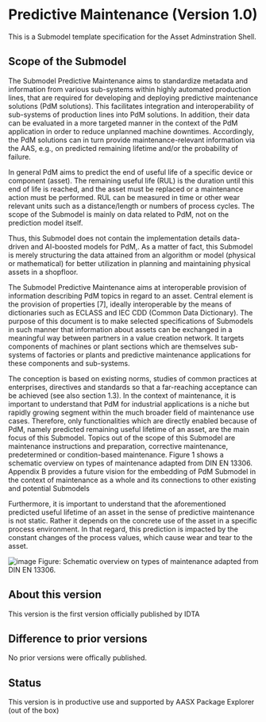 
# Predictive Maintenance (Version 1.0) 

This is a Submodel template specification for the Asset Adminstration Shell.

## Scope of the Submodel 
The Submodel Predictive Maintenance aims to standardize metadata and information from various sub-systems within highly automated production lines, that are required for developing and deploying predictive maintenance solutions (PdM solutions). This facilitates integration and interoperability of sub-systems of production lines into PdM solutions. In addition, their data can be evaluated in a more targeted manner in the context of the PdM application in order to reduce unplanned machine downtimes. Accordingly, the PdM solutions can in turn provide maintenance-relevant information via the AAS, e.g., on predicted remaining lifetime and/or the probability of failure.

In general PdM aims to predict the end of useful life of a specific device or component (asset). The remaining useful life (RUL) is the duration until this end of life is reached, and the asset must be replaced or a maintenance action must be performed. RUL can be measured in time or other wear relevant units such as a distance/length or numbers of process cycles. The scope of the Submodel is mainly on data related to PdM, not on the prediction model itself.

Thus, this Submodel does not contain the implementation details data-driven and AI-boosted models for PdM,. As a matter of fact, this Submodel is merely structuring the data attained from an algorithm or model (physical or mathematical) for better utilization in planning and maintaining physical assets in a shopfloor.

The Submodel Predictive Maintenance aims at interoperable provision of information describing PdM topics in regard to an asset. Central element is the provision of properties [7], ideally interoperable by the means of dictionaries such as ECLASS and IEC CDD (Common Data Dictionary). The purpose of this document is to make selected specifications of Submodels in such manner that information about assets can be exchanged in a meaningful way between partners in a value creation network. It targets components of machines or plant sections which are themselves sub-systems of factories or plants and predictive maintenance applications for these components and sub-systems.

The conception is based on existing norms, studies of common practices at enterprises, directives and standards so that a far-reaching acceptance can be achieved (see also section 1.3).
In the context of maintenance, it is important to understand that PdM for industrial applications is a niche but rapidly growing segment within the much broader field of maintenance use cases. Therefore, only functionalities which are directly enabled because of PdM, namely predicted remaining useful lifetime of an asset, are the main focus of this Submodel. Topics out of the scope of this Submodel are maintenance instructions and preparation, corrective maintenance, predetermined or condition-based maintenance. Figure 1 shows a schematic overview on types of maintenance adapted from DIN EN 13306. Appendix B provides a future vision for the embedding of PdM Submodel in the context of maintenance as a whole and its connections to other existing and potential Submodels

Furthermore, it is important to understand that the aforementioned predicted useful lifetime of an asset in the sense of predictive maintenance is not static. Rather it depends on the concrete use of the asset in a specific process environment. In that regard, this prediction is impacted by the constant changes of the process values, which cause wear and tear to the asset. 

![image](https://github.com/user-attachments/assets/af28110d-2209-452f-a8bc-2616bfa4f30a)
Figure: Schematic overview on types of maintenance adapted from DIN EN 13306.

## About this version

This version is the first version officially published by IDTA


## Difference to prior versions

No prior versions were offically published.

## Status

This version is in productive use and supported by AASX Package Explorer (out of the box)
